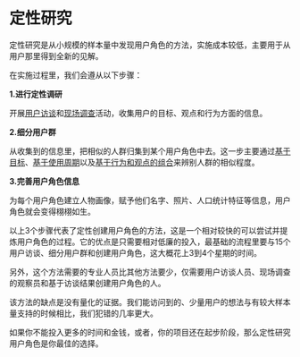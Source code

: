 # 定性研究 #

定性研究是从小规模的样本量中发现用户角色的方法，实施成本较低，主要用于从用户那里得到全新的见解。

在实施过程里，我们会遵从以下步骤：

**1.进行定性调研**

开展[用户访谈](interview/index.md)和[现场调查]()活动，收集用户的目标、观点和行为方面的信息。

**2.细分用户群**

从收集到的信息里，把相似的人群归集到某个用户角色中去。这一步主要通过[基于目标](segmentation/global.md)、[基于使用周期]()以及[基于行为和观点的组合]()来辨别人群的相似程度。

**3.完善用户角色信息**

为每个用户角色建立人物画像，赋予他们名字、照片、人口统计特征等信息，用户角色就会变得栩栩如生。

以上3个步骤代表了定性创建用户角色的方法，这是一个相对较快的可以尝试并提炼用户角色的过程。它的优点是只需要相对低廉的投入，最基础的流程里要与15个用户访谈、细分用户群和创建用户角色，这大概花上3到4个星期的时间。

另外，这个方法需要的专业人员比其他方法要少，仅需要用户访谈人员、现场调查的观察员和基于访谈结果创建用户角色的人。

该方法的缺点是没有量化的证据。我们能访问到的、少量用户的想法与有较大样本量支持的时候相比，我们犯错的几率更大。

如果你不能投入更多的时间和金钱，或者，你的项目还在起步阶段，那么定性研究用户角色是你最佳的选择。